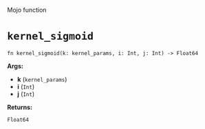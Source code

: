Mojo function

# `kernel_sigmoid`

```mojo
fn kernel_sigmoid(k: kernel_params, i: Int, j: Int) -> Float64
```

**Args:**

- **k** (`kernel_params`)
- **i** (`Int`)
- **j** (`Int`)

**Returns:**

`Float64`


